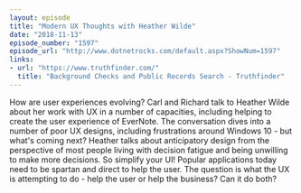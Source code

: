 ```yaml
---
layout: episode
title: "Modern UX Thoughts with Heather Wilde"
date: "2018-11-13"
episode_number: "1597"
episode_url: "http://www.dotnetrocks.com/default.aspx?ShowNum=1597"
links:
- url: "https://www.truthfinder.com/"
  title: "Background Checks and Public Records Search - Truthfinder"
---
```


How are user experiences evolving? Carl and Richard talk to Heather Wilde about her work with UX in a number of capacities, including helping to create the user experience of EverNote. The conversation dives into a number of poor UX designs, including frustrations around Windows 10 - but what's coming next? Heather talks about anticipatory design from the perspective of most people living with decision fatigue and being unwilling to make more decisions. So simplify your UI! Popular applications today need to be spartan and direct to help the user. The question is what the UX is attempting to do - help the user or help the business? Can it do both?
